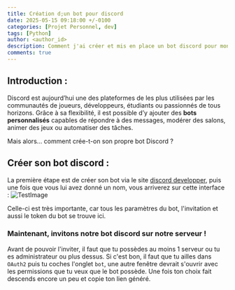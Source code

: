 ```yaml
---
title: Création d;un bot pour discord
date: 2025-05-15 09:18:00 +/-0100
categories: [Projet Personnel, dev]
tags: [Python]
author: <author_id>
description: Comment j'ai créer et mis en place un bot discord pour mon serveur
comments: true
---
```



## Introduction :

Discord est aujourd’hui une des plateformes de les plus utilisées par les communautés de joueurs, développeurs, étudiants ou passionnés de tous horizons. Grâce à sa flexibilité, il est possible d’y ajouter des **bots personnalisés** capables de répondre à des messages, modérer des salons, animer des jeux ou automatiser des tâches.

Mais alors… comment crée-t-on son propre bot Discord ?


## Créer son bot discord :
La première étape est de créer son bot via le site [discord developper](https://discord.com/developers/application), puis une fois que vous lui avez donné un nom, vous arriverez sur cette interface :
![TestImage]("F:\imgBlog\application.png")

Celle-ci est très importante, car tous les paramètres du bot, l'invitation et aussi le token du bot se trouve ici.

### Maintenant, invitons notre bot discord sur notre serveur !
Avant de pouvoir l'inviter, il faut que tu possèdes au moins 1 serveur ou tu es administrateur ou plus dessus. Si c'est bon, il faut que tu ailles dans ```OAuth2``` puis tu coches l'onglet ```bot```, une autre fenêtre devrait s'ouvrir avec les permissions que tu veux que le bot possède. Une fois ton choix fait descends encore un peu et copie ton lien généré.
